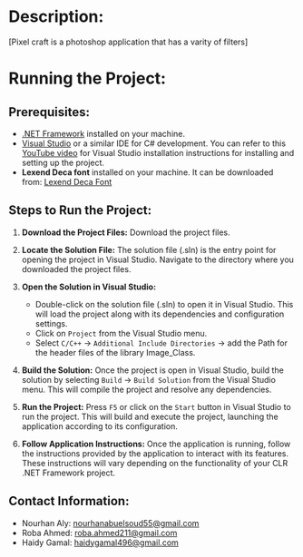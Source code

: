 # Description:
[Pixel craft is a photoshop application that has a varity of filters]


# Running the Project:

## Prerequisites:
- [.NET Framework](https://dotnet.microsoft.com/download) installed on your machine.
- [Visual Studio](https://visualstudio.microsoft.com/) or a similar IDE for C# development. You can refer to this [YouTube video](https://youtu.be/HcxlYkU8aY0?si=4FY8TvJyoPdvWDqY) for Visual Studio installation instructions for installing and setting up the project.
- **Lexend Deca font** installed on your machine. It can be downloaded from: [Lexend Deca Font](https://fonts.google.com/specimen/Lexend+Deca)

## Steps to Run the Project:

1. **Download the Project Files:**
   Download the project files.

2. **Locate the Solution File:**
   The solution file (.sln) is the entry point for opening the project in Visual Studio. Navigate to the directory where you downloaded the project files.

3. **Open the Solution in Visual Studio:**
   - Double-click on the solution file (.sln) to open it in Visual Studio. This will load the project along with its dependencies and configuration settings.
   - Click on `Project` from the Visual Studio menu.
   - Select `C/C++` -> `Additional Include Directories` -> add the Path for the header files of the library Image_Class.

4. **Build the Solution:**
   Once the project is open in Visual Studio, build the solution by selecting `Build` -> `Build Solution` from the Visual Studio menu. This will compile the project and resolve any dependencies.

5. **Run the Project:**
   Press `F5` or click on the `Start` button in Visual Studio to run the project. This will build and execute the project, launching the application according to its configuration.

6. **Follow Application Instructions:**
   Once the application is running, follow the instructions provided by the application to interact with its features. These instructions will vary depending on the functionality of your CLR .NET Framework project.

## Contact Information:
- Nourhan Aly: nourhanabuelsoud55@gmail.com
- Roba Ahmed: roba.ahmed211@gmail.com
- Haidy Gamal: haidygamal496@gmail.com

 
